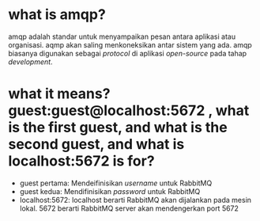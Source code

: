 # what is amqp? 
amqp adalah standar untuk menyampaikan pesan antara aplikasi atau organisasi. aqmp akan saling menkoneksikan antar sistem yang ada. amqp biasanya digunakan sebagai _protocol_ di aplikasi _open-source_ pada tahap _development_.  


# what it means? guest:guest@localhost:5672 , what is the first guest, and what is the second guest, and what is localhost:5672 is for? 
* guest pertama: Mendeifinisikan _username_ untuk RabbitMQ
* guest kedua: Mendifinisikan _password_ untuk RabbitMQ
* localhost:5672: localhost berarti RabbitMQ akan dijalankan pada mesin lokal. 5672 berarti RabbitMQ server akan mendengerkan port 5672